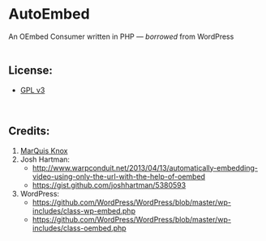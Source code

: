 AutoEmbed
======

An OEmbed Consumer written in PHP &mdash; <i>borrowed</i> from WordPress
<br><br>
## License: 
<ul>
    <li>
        <a href="http://www.gnu.org/licenses/gpl-3.0.txt" target="_blank">GPL v3</a>
    </li>
</ul>
<br>

## Credits: 

1. <a href="https://github.com/MarQuisKnox">MarQuis Knox</a>
2. Josh Hartman:
    * http://www.warpconduit.net/2013/04/13/automatically-embedding-video-using-only-the-url-with-the-help-of-oembed        
    * https://gist.github.com/joshhartman/5380593
3. WordPress:
   * https://github.com/WordPress/WordPress/blob/master/wp-includes/class-wp-embed.php
   * https://github.com/WordPress/WordPress/blob/master/wp-includes/class-oembed.php
